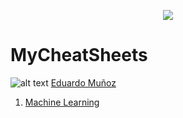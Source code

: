 <p align="center"> 
<img src="https://github.com/emunozlorenzo/MasterDataScience/blob/master/img/image2.png">
</p>

# MyCheatSheets

![alt text](https://github.com/emunozlorenzo/MasterDataScience/blob/master/img/icon2.png "Logo Title Text 1") [Eduardo Muñoz](https://www.linkedin.com/in/eduardo-mu%C3%B1oz-lorenzo-14144a144/)

1. [Machine Learning](https://github.com/emunozlorenzo/MyCheatSheets/blob/master/MachineLearning.md)
